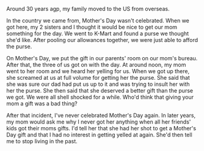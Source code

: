 Around 30 years agp, my family moved to the US from overseas.

In the country we came from, Mother's Day wasn't celebrated. When we got here, my 2 sisters and I thought it would be nice to get our mom something for the day. We went to K-Mart and found a purse we thought she'd like. After pooling our allowances together, we were just able to afford the purse.

On Mother's Day, we put the gift in our parents' room on our mom's bureau. After that, the three of us got on with the day. At around noon, my mom went to her room and we heard her yelling for us. When we got up there, she screamed at us at full volume for getting her the purse. She said that she was sure our dad had put us up to it and was trying to insult her with her the purse. She then said that she deserved a better gift than the purse we got. We were all shell shocked for a while. Who'd think that giving your mom a gift was a bad thing?

After that incident, I've never celebrated Mother's Day again. In later years, my mom would ask me why I never got her anything when all her friends' kids got their moms gifts. I'd tell her that she had her shot to get a Mother's Day gift and that I had no interest in getting yelled at again. She'd then tell me to stop living in the past.